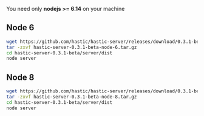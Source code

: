 You need only **nodejs >= 6.14** on your machine

## Node 6
```bash
wget https://github.com/hastic/hastic-server/releases/download/0.3.1-beta/hastic-server-0.3.1-beta-node-6.tar.gz
tar -zxvf hastic-server-0.3.1-beta-node-6.tar.gz
cd hastic-server-0.3.1-beta/server/dist
node server
```

## Node 8
```bash
wget https://github.com/hastic/hastic-server/releases/download/0.3.1-beta/hastic-server-0.3.1-beta-node-8.tar.gz
tar -zxvf hastic-server-0.3.1-beta-node-8.tar.gz
cd hastic-server-0.3.1-beta/server/dist
node server
```